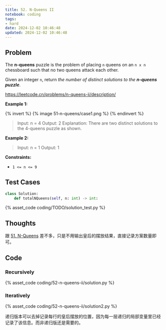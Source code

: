 ```yaml
---
title: 52. N-Queens II
notebook: coding
tags:
- hard
date: 2024-12-02 10:46:48
updated: 2024-12-02 10:46:48
---
```

## Problem

The **n-queens** puzzle is the problem of placing `n` queens on an `n x n` chessboard such that no two queens attack each other.

Given an integer `n`, return _the number of distinct solutions to the **n-queens puzzle**_.

<https://leetcode.cn/problems/n-queens-ii/description/>

**Example 1:**

{% invert %}
{% image 51-n-queens/case1.png %}
{% endinvert %}

> Input: n = 4
> Output: 2
> Explanation: There are two distinct solutions to the 4-queens puzzle as shown.

**Example 2:**

> Input: n = 1
> Output: 1

**Constraints:**

- `1 <= n <= 9`

## Test Cases

``` python
class Solution:
    def totalNQueens(self, n: int) -> int:
```

{% asset_code coding/TODO/solution_test.py %}

## Thoughts

跟 [51. N-Queens](/coding/51-n-queens) 差不多，只是不用输出皇后的摆放结果，直接记录方案数量即可。

## Code

### Recursively

{% asset_code coding/52-n-queens-ii/solution.py %}

### Iteratively

{% asset_code coding/52-n-queens-ii/solution2.py %}

递归版本可以去掉记录每行的皇后摆放的位置，因为每一层递归的局部变量里已经记录了该信息。而非递归版还是需要的。
